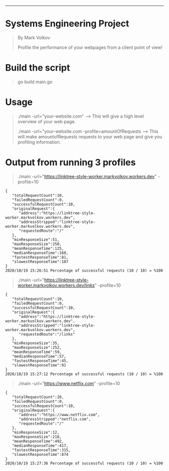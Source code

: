 ---
# Systems Engineering Project
> By Mark Volkov
>
> Profile the performance of your webpages from a client point of view!

# Build the script
> go build main.go

# Usage
> ./main -url="your-website.com" --> This will give a high level overview of your web page.
> 
> ./main -url="your-website.com -profile=amountOfRequests --> This will make amountofRequests requests to your web page and give you profiling information.

# Output from running 3 profiles
> ./main -url="https://linktree-style-worker.markvolkov.workers.dev" -profile=10
```
{
   "totalRequestCount":10,
   "failedRequestCount":0,
   "successfulRequestCount":10,
   "originalRequest":{
      "address":"https://linktree-style-worker.markvolkov.workers.dev",
      "addressStripped":"linktree-style-worker.markvolkov.workers.dev",
      "requestedRoute":"/"
   },
   "minResponseSize":51,
   "maxResponseSize":250,
   "meanResponseTime":125,
   "medianResponseTime":160,
   "fastestResponseTime":81,
   "slowestResponseTime":187
}
2020/10/19 15:26:51 Percentage of successful requests (10 / 10) = %100
```
> ./main -url="https://linktree-style-worker.markvolkov.workers.dev/links" -profile=10
```
{
   "totalRequestCount":10,
   "failedRequestCount":0,
   "successfulRequestCount":10,
   "originalRequest":{
      "address":"https://linktree-style-worker.markvolkov.workers.dev",
      "addressStripped":"linktree-style-worker.markvolkov.workers.dev",
      "requestedRoute":"/links"
   },
   "minResponseSize":35,
   "maxResponseSize":252,
   "meanResponseTime":59,
   "medianResponseTime":57,
   "fastestResponseTime":45,
   "slowestResponseTime":91
}
2020/10/19 15:27:12 Percentage of successful requests (10 / 10) = %100
```
> ./main -url="https://www.netflix.com" -profile=10
```
{
   "totalRequestCount":10,
   "failedRequestCount":0,
   "successfulRequestCount":10,
   "originalRequest":{
      "address":"https://www.netflix.com",
      "addressStripped":"netflix.com",
      "requestedRoute":"/"
   },
   "minResponseSize":12,
   "maxResponseSize":218,
   "meanResponseTime":492,
   "medianResponseTime":417,
   "fastestResponseTime":315,
   "slowestResponseTime":874
}
2020/10/19 15:27:36 Percentage of successful requests (10 / 10) = %100
```
